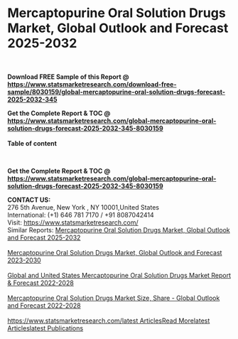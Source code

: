 <h1>Mercaptopurine Oral Solution Drugs Market, Global Outlook and Forecast 2025-2032</h1><br/><p><strong>Download FREE Sample of this Report @ <a href="https://www.statsmarketresearch.com/download-free-sample/8030159/global-mercaptopurine-oral-solution-drugs-forecast-2025-2032-345">https://www.statsmarketresearch.com/download-free-sample/8030159/global-mercaptopurine-oral-solution-drugs-forecast-2025-2032-345</a></strong></p><div><b>Get the Complete Report & TOC @ <a href="https://www.statsmarketresearch.com/global-mercaptopurine-oral-solution-drugs-forecast-2025-2032-345-8030159">https://www.statsmarketresearch.com/global-mercaptopurine-oral-solution-drugs-forecast-2025-2032-345-8030159</a></b></div><br><b>Table of content</b><p><br><div><b>Get the Complete Report & TOC @ <a href="https://www.statsmarketresearch.com/global-mercaptopurine-oral-solution-drugs-forecast-2025-2032-345-8030159">https://www.statsmarketresearch.com/global-mercaptopurine-oral-solution-drugs-forecast-2025-2032-345-8030159</a></b></div></p> <b>CONTACT US:</b><br>276 5th Avenue, New York , NY 10001,United States<br>International: (+1) 646 781 7170 / +91 8087042414<br>Visit: <a href="https://www.statsmarketresearch.com/">https://www.statsmarketresearch.com/</a><br>Similar Reports: <a href="https://www.statsmarketresearch.com/global-mercaptopurine-oral-solution-drugs-forecast-2025-2032-345-8030159">Mercaptopurine Oral Solution Drugs Market, Global Outlook and Forecast 2025-2032 </a><br/><br/><a href="https://www.statsmarketresearch.com/global-mercaptopurine-oral-solution-drugs-forecast-2025-2032-345-8030159">Mercaptopurine Oral Solution Drugs Market, Global Outlook and Forecast 2023-2030</a><br/><br/><a href="https://www.statsmarketresearch.com/global-mercaptopurine-oral-solution-drugs-forecast-2025-2032-345-8030159">Global and United States Mercaptopurine Oral Solution Drugs Market Report & Forecast 2022-2028</a><br/><br/><a href="https://www.statsmarketresearch.com/global-mercaptopurine-oral-solution-drugs-forecast-2025-2032-345-8030159">Mercaptopurine Oral Solution Drugs Market Size, Share - Global Outlook and Forecast 2022-2028</a><br/><br/><a href="https://gyeongbokgung.com">https://www.statsmarketresearch.com/</a><a href="https://hallyeomaritime.com">latest Articles</a><a href="https://jingwansa.com">Read More</a><a href=https://nguoiviet.jp/">latest Articles</a><a href="https://www.intelmarketresearch.com/">latest Publications</a>